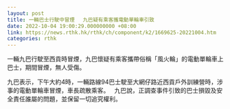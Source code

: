 ```yaml
---
layout: post
title: 一輛巴士行駛中冒煙　 九巴疑有乘客攜電動單輪車引致
date: 2022-10-04 19:00:29.000000000 +08:00
link: https://news.rthk.hk/rthk/ch/component/k2/1669625-20221004.htm
categories: rthk
---
```


一輛九巴行駛至西貢時冒煙，九巴懷疑有乘客攜帶俗稱「風火輪」的電動單輪車上巴士，期間冒煙，無人受傷。

九巴表示，下午大約4時，一輛路線94巴士駛至大網仔路近西貢戶外訓練營時，涉事的電動單輪車冒煙，車長疏散乘客。
 
九巴說，正調查事件引致的巴士損毀及安全責任誰屬的問題，並保留一切追究權利。
